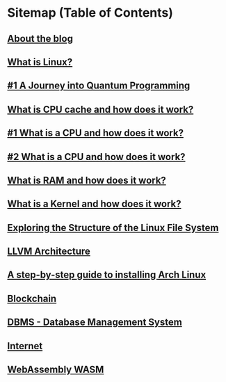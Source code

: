 # Sitemap (Table of Contents)

## [About the blog](about.html)

## [What is Linux?](linux.html)

## [#1 A Journey into Quantum Programming](quantum.html)

## [What is CPU cache and how does it work?](cpu_cache.html)

## [#1 What is a CPU and how does it work?](uz/guide/cpu.html)

## [#2 What is a CPU and how does it work?](cpu.html)

## [What is RAM and how does it work?](ram.html)

## [What is a Kernel and how does it work?](kernel.html)

## [Exploring the Structure of the Linux File System](file_system.html)

## [LLVM Architecture](llvm.html)

## [A step-by-step guide to installing Arch Linux](arch-install.html)

## [Blockchain](blockchain.html)

## [DBMS - Database Management System](dbms.html)

## [Internet](internet.html)

## [WebAssembly WASM](wasm.html)